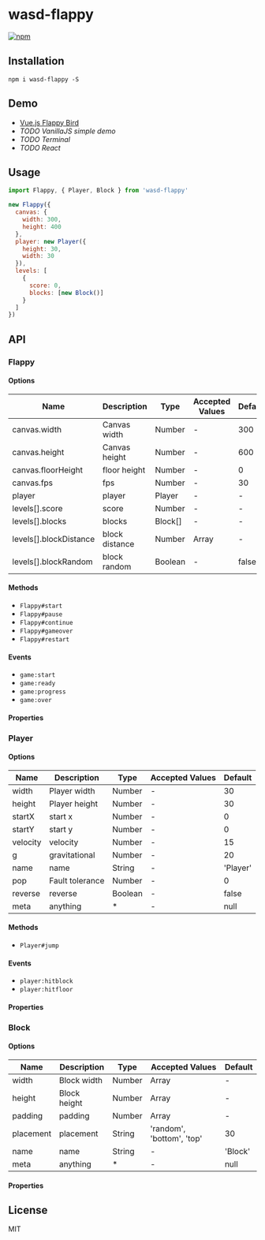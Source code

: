 # wasd-flappy
[![npm](https://img.shields.io/npm/v/wasd-flappy.svg)](https://www.npmjs.com/package/wasd-flappy)



## Installation
```shell
npm i wasd-flappy -S
```

## Demo

- [Vue.js Flappy Bird](https://wasd-org.github.io/wasd-flappy/vue/)
- *TODO VanillaJS simple demo*
- *TODO Terminal*
- *TODO React*

## Usage
```javascript
import Flappy, { Player, Block } from 'wasd-flappy'

new Flappy({
  canvas: {
    width: 300,
    height: 400
  },
  player: new Player({
    height: 30,
    width: 30
  }),
  levels: [
    {
      score: 0,
      blocks: [new Block()]
    }
  ]
})
```

## API
### Flappy

#### Options

| Name | Description | Type | Accepted Values | Default |
|------|-------------|------|-----------------|---------|
| canvas.width | Canvas width  | Number  | - | 300 |
| canvas.height | Canvas height  | Number  | - | 600 |
| canvas.floorHeight | floor height  | Number  | - | 0 |
| canvas.fps | fps  | Number  | - | 30 |
| player | player | Player | - | - |
| levels[].score | score | Number | - | - |
| levels[].blocks | blocks | Block[] | - | - |
| levels[].blockDistance | block distance | Number|Array | - | 0 |
| levels[].blockRandom | block random | Boolean | - | false |


#### Methods

- `Flappy#start`
- `Flappy#pause`
- `Flappy#continue`
- `Flappy#gameover`
- `Flappy#restart`

#### Events
- `game:start`
- `game:ready`
- `game:progress`
- `game:over`

#### Properties

### Player

#### Options

| Name | Description | Type | Accepted Values | Default |
|------|-------------|------|-----------------|---------|
| width | Player width  | Number  | - | 30 |
| height | Player height  | Number  | - | 30 |
| startX | start x  | Number  | - | 0 |
| startY | start y  | Number  | - | 0 |
| velocity | velocity  | Number  | - | 15 |
| g | gravitational  | Number  | - | 20 |
| name | name  | String  | - | 'Player' |
| pop | Fault tolerance  | Number  | - | 0 |
| reverse | reverse  | Boolean  | - | false |
| meta | anything  | *  | - | null |


#### Methods

- `Player#jump`

#### Events

- `player:hitblock`
- `player:hitfloor`

#### Properties

### Block

#### Options

| Name | Description | Type | Accepted Values | Default |
|------|-------------|------|-----------------|---------|
| width | Block width  | Number|Array  | - | 30 |
| height | Block height  | Number|Array  | - | 30 |
| padding | padding  | Number|Array  | - | 0 |
| placement | placement  | String  | 'random', 'bottom', 'top' | 30 |
| name | name  | String  | - | 'Block' |
| meta | anything  | *  | - | null |

#### Properties

## License
MIT
